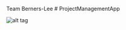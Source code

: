 Team Berners-Lee # ProjectManagementApp

![alt tag](https://s3.amazonaws.com/project-management-bucket/missing_avatar.png)
